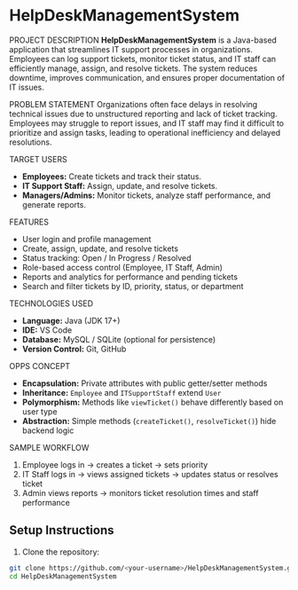 # HelpDeskManagementSystem

PROJECT DESCRIPTION
**HelpDeskManagementSystem** is a Java-based application that streamlines IT support processes in organizations. Employees can log support tickets, monitor ticket status, and IT staff can efficiently manage, assign, and resolve tickets. The system reduces downtime, improves communication, and ensures proper documentation of IT issues.

PROBLEM STATEMENT
Organizations often face delays in resolving technical issues due to unstructured reporting and lack of ticket tracking. Employees may struggle to report issues, and IT staff may find it difficult to prioritize and assign tasks, leading to operational inefficiency and delayed resolutions.

TARGET USERS
- **Employees:** Create tickets and track their status.  
- **IT Support Staff:** Assign, update, and resolve tickets.  
- **Managers/Admins:** Monitor tickets, analyze staff performance, and generate reports.

FEATURES
- User login and profile management  
- Create, assign, update, and resolve tickets  
- Status tracking: Open / In Progress / Resolved  
- Role-based access control (Employee, IT Staff, Admin)  
- Reports and analytics for performance and pending tickets  
- Search and filter tickets by ID, priority, status, or department  

TECHNOLOGIES USED
- **Language:** Java (JDK 17+)  
- **IDE:**  VS Code  
- **Database:** MySQL / SQLite (optional for persistence)  
- **Version Control:** Git, GitHub  

OPPS CONCEPT
- **Encapsulation:** Private attributes with public getter/setter methods  
- **Inheritance:** `Employee` and `ITSupportStaff` extend `User`  
- **Polymorphism:** Methods like `viewTicket()` behave differently based on user type  
- **Abstraction:** Simple methods (`createTicket()`, `resolveTicket()`) hide backend logic  

SAMPLE WORKFLOW
1. Employee logs in → creates a ticket → sets priority  
2. IT Staff logs in → views assigned tickets → updates status or resolves ticket  
3. Admin views reports → monitors ticket resolution times and staff performance  

## **Setup Instructions**
1. Clone the repository:
```bash
git clone https://github.com/<your-username>/HelpDeskManagementSystem.git
cd HelpDeskManagementSystem



